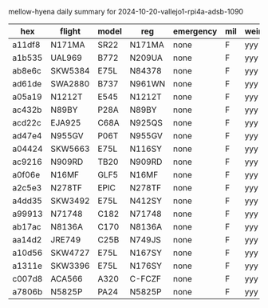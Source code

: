 mellow-hyena daily summary for 2024-10-20-vallejo1-rpi4a-adsb-1090

|hex|flight|model|reg|emergency|mil|weirdo|
|--|--|--|--|--|--|--|
|a11df8|N171MA|SR22|N171MA|none|F|yyy|
|a1b535|UAL969|B772|N209UA|none|F|yyy|
|ab8e6c|SKW5384|E75L|N84378|none|F|yyy|
|ad61de|SWA2880|B737|N961WN|none|F|yyy|
|a05a19|N1212T|E545|N1212T|none|F|yyy|
|ac432b|N89BY|P28A|N89BY|none|F|yyy|
|acd22c|EJA925|C68A|N925QS|none|F|yyy|
|ad47e4|N955GV|P06T|N955GV|none|F|yyy|
|a04424|SKW5663|E75L|N116SY|none|F|yyy|
|ac9216|N909RD|TB20|N909RD|none|F|yyy|
|a0f06e|N16MF|GLF5|N16MF|none|F|yyy|
|a2c5e3|N278TF|EPIC|N278TF|none|F|yyy|
|a4dd35|SKW3492|E75L|N412SY|none|F|yyy|
|a99913|N71748|C182|N71748|none|F|yyy|
|ab17ac|N8136A|C170|N8136A|none|F|yyy|
|aa14d2|JRE749|C25B|N749JS|none|F|yyy|
|a10d56|SKW4727|E75L|N167SY|none|F|yyy|
|a1311e|SKW3396|E75L|N176SY|none|F|yyy|
|c007d8|ACA566|A320|C-FCZF|none|F|yyy|
|a7806b|N5825P|PA24|N5825P|none|F|yyy|

